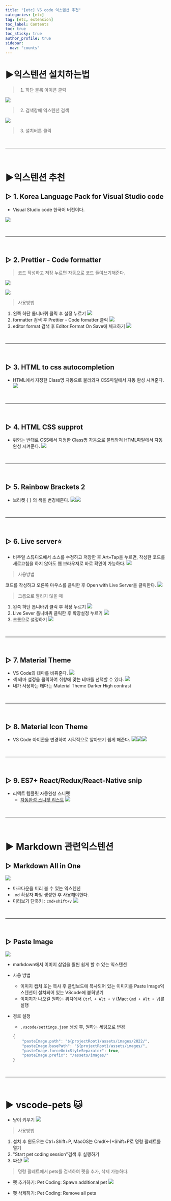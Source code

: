 ```yaml
---
title: "[etc] VS code 익스텐션 추천"
categories: [etc]
tag: [etc, extension]
toc_label: Contents
toc: true
toc_sticky: true
author_profile: true
sidebar:
  nav: "counts"
---
```


# ▶익스텐션 설치하는법

> 1. 하단 블록 아이콘 클릭

![](https://velog.velcdn.com/images/sieunpark/post/16fdf12e-67e4-4e11-a9e5-8aa9d357b301/image.png)

> 2. 검색창에 익스텐션 검색

![](https://velog.velcdn.com/images/sieunpark/post/6fa5656c-76fd-4472-8188-0049f85cd2bb/image.png)

> 3. 설치버튼 클릭

<br>

---

<br>

# ▶익스텐션 추천

## ▷ 1. Korea Language Pack for Visual Studio code

- Visual Studio code 한국어 버전이다.

![](https://velog.velcdn.com/images/sieunpark/post/624cc9b7-73f2-4af3-a369-63abb188bfb7/image.png)

<br>

---

<br>

## ▷ 2. Prettier - Code formatter

> 코드 작성하고 저장 누르면 자동으로 코드 들여쓰기해준다.

![](https://velog.velcdn.com/images/sieunpark/post/07fe6400-6b1b-4dfe-a068-7d44a9463dd8/image.gif)

![](https://velog.velcdn.com/images/sieunpark/post/7b0a6c66-8e06-43f6-81de-e97851a6d2e2/image.png)

> 사용방법

1. 왼쪽 하단 톱니바퀴 클릭 후 설정 누르기
   ![](https://velog.velcdn.com/images/sieunpark/post/8693ea54-4935-4bfc-9968-c3179c912802/image.png)
   <br>
2. formatter 검색 후 Prettier - Code fomatter 클릭
   ![](https://velog.velcdn.com/images/sieunpark/post/74598751-82d3-4d27-9757-cb1438b9308d/image.png)
   <br>
3. editor format 검색 후 Editor:Format On Save에 체크하기
   ![](https://velog.velcdn.com/images/sieunpark/post/301bd295-6bd5-40c0-9cd4-dd454319afd0/image.png)

<br>

---

<br>

## ▷ 3. HTML to css autocompletion

- HTML에서 지정한 Class명 자동으로 불러와져 CSS파일에서 자동 완성 시켜준다.
  ![](https://velog.velcdn.com/images/sieunpark/post/73662776-d59a-43a4-a769-4728ec6babbe/image.png)

<br>

---

<br>

## ▷ 4. HTML CSS supprot

- 위와는 반대로 CSS에서 지정한 Class명 자동으로 불러와져 HTML파일에서 자동 완성 시켜준다.
  ![](https://velog.velcdn.com/images/sieunpark/post/1a5bde53-3260-4c4d-9fd8-2bbff9e6caea/image.png)

<br>

---

<br>

## ▷ 5. Rainbow Brackets 2

- 브라켓 { } 의 색을 변경해준다.
  ![](https://velog.velcdn.com/images/sieunpark/post/656402e8-fe8a-4bf9-9b33-e921b283c7cb/image.png)![](https://velog.velcdn.com/images/sieunpark/post/a0f5bcaa-759e-4f60-bff7-519b8c10b484/image.png)

<br>

---

<br>

## ▷ 6. Live server⭐

- 비주얼 스튜디오에서 소스를 수정하고 저장한 후 Art+Tap을 누르면,
  작성한 코드를 새로고침을 하지 않아도 웹 브라우저로 바로 확인이 가능하다.
  ![](https://velog.velcdn.com/images/sieunpark/post/b0734d16-c870-49f7-b672-995bd70a292e/image.png)

> 사용방법

코드를 작성하고 오른쪽 마우스를 클릭한 후 Open with Live Server을 클릭한다.
![](https://velog.velcdn.com/images/sieunpark/post/431ffd73-08f5-46f6-997e-3fd7cf740ec2/image.png)

> 크롬으로 열리지 않을 때

1. 왼쪽 하단 톱니바퀴 클릭 후 확장 누르기
   ![](https://velog.velcdn.com/images/sieunpark/post/1c795251-df8b-45be-a968-8bd942182303/image.png)
   <br>
2. Live Sever 톱니바퀴 클릭한 후 확장설정 누르기
   ![](https://velog.velcdn.com/images/sieunpark/post/d8f1d6c4-0631-426b-9c20-70b52cc1b333/image.png)
   <br>
3. 크롬으로 설정하기
   ![](https://velog.velcdn.com/images/sieunpark/post/ec8fddc9-098f-4a3a-bd92-fe82f28c868a/image.png)

<br>

---

<br>

## ▷ 7. Material Theme

- VS Code의 테마를 바꿔준다.
  ![](https://velog.velcdn.com/images/sieunpark/post/906b6860-1b4b-4686-8499-dcfc77e5ac9c/image.png)
- 색 테마 설정을 클릭하여 취향에 맞는 테마를 선택할 수 있다.
  ![](https://velog.velcdn.com/images/sieunpark/post/78346b2a-5131-4e73-ab4c-8a95351cdf91/image.png)
- 내가 사용하는 테마는 Material Theme Darker High contrast

<br>

---

<br>

## ▷ 8. Material Icon Theme

- VS Code 아이콘을 변경하여 시각적으로 알아보기 쉽게 해준다.
  ![](https://velog.velcdn.com/images/sieunpark/post/c924e8b3-6e2a-4a5f-9147-23e939023574/image.png)![](https://velog.velcdn.com/images/sieunpark/post/68d1f661-aa28-4a1e-9a36-cc20560b64c8/image.png)![](https://velog.velcdn.com/images/sieunpark/post/3b8eaff9-c790-47fc-9b9a-b82ee6648635/image.png)

<br>

---

<br>

## ▷ 9. ES7+ React/Redux/React-Native snip

- 리액트 템플릿 자동완성 스니펫
  - [자동완성 스니펫 리스트](https://mariedays.tistory.com/216)
    ![](https://velog.velcdn.com/images/sieunpark/post/c92e8a11-caad-4f2a-bcd5-d973aa4ebb7c/image.png)

<br>

---

<br>

# ▶ Markdown 관련익스텐션

## ▷ Markdown All in One

![](https://velog.velcdn.com/images/sieunpark/post/284744de-223e-431a-9778-ca7ce5995bff/image.png)

- 마크다운을 미리 볼 수 있는 익스텐션
- `.md` 확장자 파일 생성한 후 사용해야한다.
- 미리보기 단축키 : `cmd+shift+v`
  ![](https://velog.velcdn.com/images/sieunpark/post/b53f79a0-f52d-4d97-bb69-122a523868fe/image.png)

<br>

---

<br>

## ▷ Paste Image

![](https://velog.velcdn.com/images/sieunpark/post/4bc9d899-42df-4572-a127-621e7d6b5e1a/image.png)

- markdown에서 이미지 삽입을 훨씬 쉽게 할 수 있는 익스텐션

- 사용 방법
  - 이미지 캡처 또는 복사 후 클립보드에 복사되어 있는 이미지를 Paste Image익스텐션이 설치되어 있는 VScode에 붙혀넣기
  - 이미지가 나오길 원하는 위치에서 `Ctrl + Alt + V` (Mac: `Cmd + Alt + V`)를 실행
    <br>
- 경로 설정
  - `.vscode/settings.json` 생성 후, 원하는 세팅으로 변경
  ```js
  {
      "pasteImage.path": "${projectRoot}/assets/images/2022/",
      "pasteImage.basePath": "${projectRoot}/assets/images/",
      "pasteImage.forceUnixStyleSeparator": true,
      "pasteImage.prefix": "/assets/images/"
  }
  ```

<br>

---

<br>

# ▶ vscode-pets 🐱

- 냥이 키우기
  ![](https://velog.velcdn.com/images/sieunpark/post/ea357fc6-2bde-4475-ac64-487109aa1c9f/image.png)

> 사용방법

1. 설치 후 윈도우는 Ctrl+Shift+P, MacOS는 Cmd(←)+Shift+P로 명령 팔레트를 열기
2. "Start pet coding session"검색 후 실행하기
3. 짜잔!
   ![](https://velog.velcdn.com/images/sieunpark/post/b2ba62ee-6e6f-4e69-9f74-35b7b25e893b/image.gif)

> 명령 팔레트에서 pets를 검색하여 펫을 추가, 삭제 가능하다.

- 펫 추가하기: Pet Coding: Spawn additional pet
  ![](https://velog.velcdn.com/images/sieunpark/post/7d0e48d6-3589-4c7b-8305-795073d77cad/image.png)

- 펫 삭제하기: Pet Coding: Remove all pets
